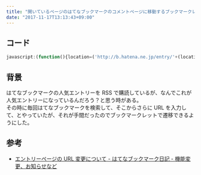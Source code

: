 ```yaml
---
title: "開いているページのはてなブックマークのコメントページに移動するブックマークレット"
date: "2017-11-17T13:13:43+09:00"
---
```


## コード

```javascript
javascript:(function(){location=('http://b.hatena.ne.jp/entry/'+(location.protocol=='https:'?'s/':'')+location.host+location.pathname+location.search)}());
```

## 背景

はてなブックマークの人気エントリーを RSS で購読しているが、なんでこれが人気エントリーになっているんだろう？と思う時がある。  
その時に毎回はてなブックマークを検索して、そこからさらに URL を入力して、とやっていたが、それが手間だったのでブックマークレットで遷移できるようにした。

## 参考

- [エントリーページの URL 変更について - はてなブックマーク日記 - 機能変更、お知らせなど](http://hatena.g.hatena.ne.jp/hatenabookmark/20090703/1246609167)
